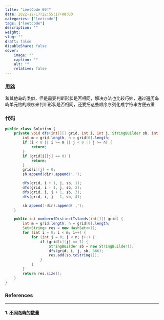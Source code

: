 ```yaml
---
title: "LeetCode 694"
date: 2022-12-17T22:55:17+08:00
categories: ["leetcode"]
tags: ["leetcode"]
description: ""
weight:
slug: ""
draft: false
disableShare: false
cover:
    image: ""
    caption: ""
    alt: ""
    relative: false
---
```


### 思路

和其他岛屿类似，但是需要判断形状是否相同，解决办法也比较巧妙，通过遍历岛屿单元格的顺序来判断形状是否相同，还要把这些顺序序列化成字符串方便去重

### 代码

```java
public class Solution {
    private void dfs(int[][] grid, int i, int j, StringBuilder sb, int dir) {
        int m = grid.length, n = grid[0].length;
        if (i < 0 || i >= m || j < 0 || j >= n) {
            return;
        }
        if (grid[i][j] == 0) {
            return;
        }
        grid[i][j] = 0;
        sb.append(dir).append(',');

        dfs(grid, i + 1, j, sb, 1);
        dfs(grid, i - 1, j, sb, 2);
        dfs(grid, i, j + 1, sb, 3);
        dfs(grid, i, j - 1, sb, 4);

        sb.append(-dir).append(',');
    }

    public int numberofDistinctIslands(int[][] grid) {
        int m = grid.length, n = grid[0].length;
        Set<String> res = new HashSet<>();
        for (int i = 0; i < m; i++) {
            for (int j = 0; j < n; j++) {
                if (grid[i][j] == 1) {
                    StringBuilder sb = new StringBuilder();
                    dfs(grid, i, j, sb, 666);
                    res.add(sb.toString());
                }
            }
        }
        return res.size();
    }
}
```

### References

---

#### 1. [不同岛屿的数量](https://leetcode.cn/problems/number-of-distinct-islands/)
